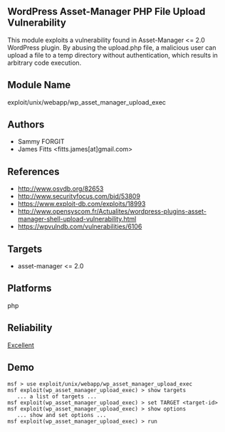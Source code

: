 ## WordPress Asset-Manager PHP File Upload Vulnerability

This module exploits a vulnerability found in Asset-Manager 
<= 2.0 WordPress plugin. By abusing the upload.php file, a 
malicious user can upload a file to a temp directory without 
authentication, which results in arbitrary code execution.


## Module Name
exploit/unix/webapp/wp_asset_manager_upload_exec

## Authors
* Sammy FORGIT
* James Fitts <fitts.james[at]gmail.com>


## References
* http://www.osvdb.org/82653
* http://www.securityfocus.com/bid/53809
* https://www.exploit-db.com/exploits/18993
* http://www.opensyscom.fr/Actualites/wordpress-plugins-asset-manager-shell-upload-vulnerability.html
* https://wpvulndb.com/vulnerabilities/6106



## Targets
* asset-manager <= 2.0


## Platforms
php

## Reliability
[Excellent](https://github.com/rapid7/metasploit-framework/wiki/Exploit-Ranking)

## Demo

```
msf > use exploit/unix/webapp/wp_asset_manager_upload_exec
msf exploit(wp_asset_manager_upload_exec) > show targets
   ... a list of targets ...
msf exploit(wp_asset_manager_upload_exec) > set TARGET <target-id>
msf exploit(wp_asset_manager_upload_exec) > show options
   ... show and set options ...
msf exploit(wp_asset_manager_upload_exec) > run
```
    
    